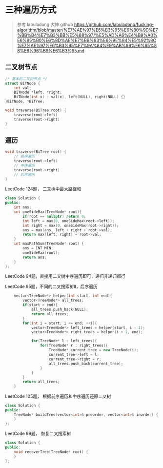 # 三种遍历方式

> 参考 labuladong 大神 github <https://github.com/labuladong/fucking-algorithm/blob/master/%E7%AE%97%E6%B3%95%E6%80%9D%E7%BB%B4%E7%B3%BB%E5%88%97/%E5%AD%A6%E4%B9%A0%E6%95%B0%E6%8D%AE%E7%BB%93%E6%9E%84%E5%92%8C%E7%AE%97%E6%B3%95%E7%9A%84%E9%AB%98%E6%95%88%E6%96%B9%E6%B3%95.md>

## 二叉树节点

```c++
/* 基本的二叉树节点 */
struct BiTNode {
    int val;
    BiTNode *left, *right;
    BiTNode(int x) : val(x), left(NULL), right(NULL) {}
}BiTNode, *BiTree;

void traverse(BiTree root) {
    traverse(root->left)
    traverse(root->right)
}
```

## 遍历

```c++
void traverse(BiTree root) {
    // 前序遍历
    traverse(root->left)
    // 中序遍历
    traverse(root->right)
    // 后序遍历
}
```

LeetCode 124题， 二叉树中最大路径和

```c++
class Solution {
public:
    int ans;
    int oneSideMax(TreeNode* root){
        if(root == nullptr) return 0;
        int left = max(0, oneSideMax(root->left));
        int right = max(0, oneSideMax(root->right));
        ans = max(ans, left + right + root->val);
        return max(left, right) + root->val;
    }
    int maxPathSum(TreeNode* root) {
        ans = INT_MIN;
        oneSideMax(root);
        return ans;
    }
};
```

LeetCode 94题，直接用二叉树中序遍历即可，递归非递归都行

LeetCode 95题，不同的二叉搜索树II，后序遍历

```c++
    vector<TreeNode*> helper(int start, int end){
        vector<TreeNode*> all_trees;
        if(start > end){
            all_trees.push_back(NULL);
            return all_trees;
        }
        for(int i = start; i <= end; ++i){
            vector<TreeNode*> left_trees = helper(start, i - 1);
            vector<TreeNode*> right_trees = helper(i + 1, end);

            for(TreeNode* l : left_trees){
                for(TreeNode* r : right_trees){
                    TreeNode* current_tree = new TreeNode(i);
                    current_tree->left = l;
                    current_tree->right = r;
                    all_trees.push_back(current_tree);
                }
            }
        }
        return all_trees;
    }
```

LeetCode 105题， 根据前序遍历和中序遍历还原二叉树

```c++
class Solution {
public:
    TreeNode* buildTree(vector<int>& preorder, vector<int>& inorder) {
    }
};
```

LeetCode 99题， 恢复二叉搜索树

```c++
class Solution {
public:
    void recoverTree(TreeNode* root) {
    }
};
```
